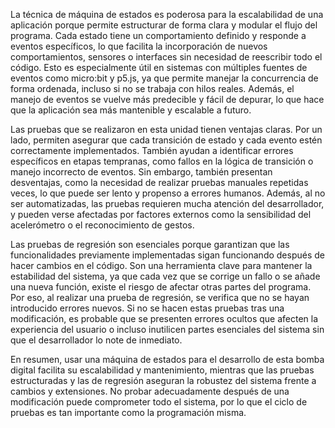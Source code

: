 La técnica de máquina de estados es poderosa para la escalabilidad de una aplicación porque permite estructurar de forma clara y modular el flujo del programa. Cada estado tiene un comportamiento definido y responde a eventos específicos, lo que facilita la incorporación de nuevos comportamientos, sensores o interfaces sin necesidad de reescribir todo el código. Esto es especialmente útil en sistemas con múltiples fuentes de eventos como micro:bit y p5.js, ya que permite manejar la concurrencia de forma ordenada, incluso si no se trabaja con hilos reales. Además, el manejo de eventos se vuelve más predecible y fácil de depurar, lo que hace que la aplicación sea más mantenible y escalable a futuro.

Las pruebas que se realizaron en esta unidad tienen ventajas claras. Por un lado, permiten asegurar que cada transición de estado y cada evento estén correctamente implementados. También ayudan a identificar errores específicos en etapas tempranas, como fallos en la lógica de transición o manejo incorrecto de eventos. Sin embargo, también presentan desventajas, como la necesidad de realizar pruebas manuales repetidas veces, lo que puede ser lento y propenso a errores humanos. Además, al no ser automatizadas, las pruebas requieren mucha atención del desarrollador, y pueden verse afectadas por factores externos como la sensibilidad del acelerómetro o el reconocimiento de gestos.

Las pruebas de regresión son esenciales porque garantizan que las funcionalidades previamente implementadas sigan funcionando después de hacer cambios en el código. Son una herramienta clave para mantener la estabilidad del sistema, ya que cada vez que se corrige un fallo o se añade una nueva función, existe el riesgo de afectar otras partes del programa. Por eso, al realizar una prueba de regresión, se verifica que no se hayan introducido errores nuevos. Si no se hacen estas pruebas tras una modificación, es probable que se presenten errores ocultos que afecten la experiencia del usuario o incluso inutilicen partes esenciales del sistema sin que el desarrollador lo note de inmediato.

En resumen, usar una máquina de estados para el desarrollo de esta bomba digital facilita su escalabilidad y mantenimiento, mientras que las pruebas estructuradas y las de regresión aseguran la robustez del sistema frente a cambios y extensiones. No probar adecuadamente después de una modificación puede comprometer todo el sistema, por lo que el ciclo de pruebas es tan importante como la programación misma.

